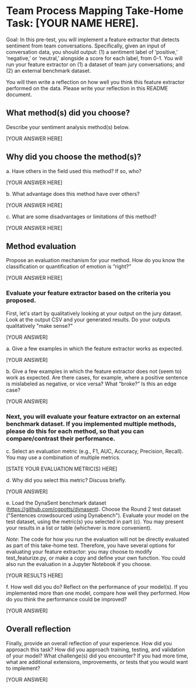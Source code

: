 # Team Process Mapping Take-Home Task: [YOUR NAME HERE].

Goal: In this pre-test, you will implement a feature extractor that detects sentiment from team conversations. Specifically, given an input of conversation data, you should output: (1) a sentiment label of ‘positive,’ ‘negative,’ or ‘neutral,’ alongside a score for each label, from 0-1. You will run your feature extractor on (1) a dataset of team jury conversations; and (2) an external benchmark dataset.

You will then write a reflection on how well you think this feature extractor performed on the data. Please write your reflection in this README document.

## What method(s) did you choose?
Describe your sentiment analysis method(s) below.

[YOUR ANSWER HERE]

## Why did you choose the method(s)?
a.	Have others in the field used this method? If so, who?

[YOUR ANSWER HERE]

b.	What advantage does this method have over others?

[YOUR ANSWER HERE]

c.	What are some disadvantages or limitations of this method?

[YOUR ANSWER HERE]


## Method evaluation
Propose an evaluation mechanism for your method. How do you know the classification or quantification of emotion is “right?”

[YOUR ANSWER HERE]

### Evaluate your feature extractor based on the criteria you proposed.
First, let's start by qualitatively looking at your output on the jury dataset. Look at the output CSV and your generated results. Do your outputs qualitatively "make sense?"

[YOUR ANSWER]

a.	Give a few examples in which the feature extractor works as expected.

[YOUR ANSWER]

b.	Give a few examples in which the feature extractor does not (seem to) work as expected. Are there cases, for example, where a positive sentence is mislabeled as negative, or vice versa? What “broke?” Is this an edge case?

[YOUR ANSWER]

### Next, you will evaluate your feature extractor on an external benchmark dataset. If you implemented multiple methods, please do this for each method, so that you can compare/contrast their performance.

c. Select an evaluation metric (e.g., F1, AUC, Accuracy, Precision, Recall). You may use a combination of multiple metrics.

[STATE YOUR EVALUATION METRIC(S) HERE]

d. Why did you select this metric? Discuss briefly.

[YOUR ANSWER]

e. Load the DynaSent benchmark dataset (https://github.com/cgpotts/dynasent). Choose the Round 2 test dataset ("Sentences crowdsourced using Dynabench"). Evaluate your model on the test dataset, using the metric(s) you selected in part (c). You may present your results in a list or table (whichever is more convenient).

*Note*: The code for how you run the evaluation will not be directly evaluated as part of this take-home test. Therefore, you have several options for evaluating your feature extractor: you may choose to modify test_featurize.py, or make a copy and define your own function. You could also run the evaluation in a Jupyter Notebook if you choose. 

[YOUR RESULTS HERE]

f. How well did you do? Reflect on the performance of your model(s). If you implemented more than one model, compare how well they performed. How do you think the performance could be improved?

[YOUR ANSWER]


## Overall reflection
Finally, provide an overall reflection of your experience. How did you approach this task? How did you approach training, testing, and validation of your model? What challenge(s) did you encounter? If you had more time, what are additional extensions, improvements, or tests that you would want to implement?

[YOUR ANSWER]
